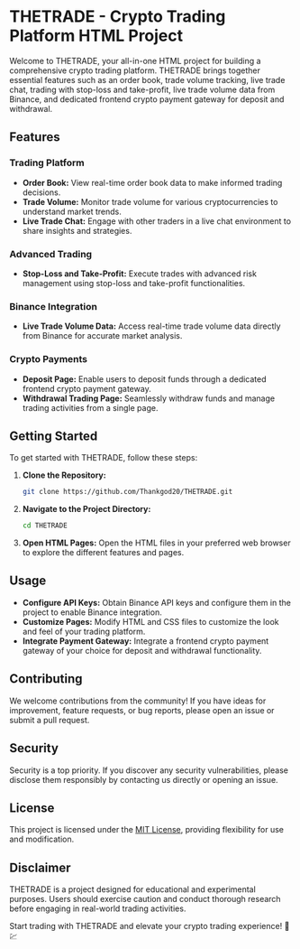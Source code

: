 # THETRADE - Crypto Trading Platform HTML Project

Welcome to THETRADE, your all-in-one HTML project for building a comprehensive crypto trading platform. THETRADE brings together essential features such as an order book, trade volume tracking, live trade chat, trading with stop-loss and take-profit, live trade volume data from Binance, and dedicated frontend crypto payment gateway for deposit and withdrawal.

## Features

### Trading Platform
- **Order Book:** View real-time order book data to make informed trading decisions.
- **Trade Volume:** Monitor trade volume for various cryptocurrencies to understand market trends.
- **Live Trade Chat:** Engage with other traders in a live chat environment to share insights and strategies.

### Advanced Trading
- **Stop-Loss and Take-Profit:** Execute trades with advanced risk management using stop-loss and take-profit functionalities.

### Binance Integration
- **Live Trade Volume Data:** Access real-time trade volume data directly from Binance for accurate market analysis.

### Crypto Payments
- **Deposit Page:** Enable users to deposit funds through a dedicated frontend crypto payment gateway.
- **Withdrawal Trading Page:** Seamlessly withdraw funds and manage trading activities from a single page.

## Getting Started

To get started with THETRADE, follow these steps:

1. **Clone the Repository:**
   ```bash
   git clone https://github.com/Thankgod20/THETRADE.git
   ```

2. **Navigate to the Project Directory:**
   ```bash
   cd THETRADE
   ```

3. **Open HTML Pages:**
   Open the HTML files in your preferred web browser to explore the different features and pages.

## Usage

- **Configure API Keys:** Obtain Binance API keys and configure them in the project to enable Binance integration.
- **Customize Pages:** Modify HTML and CSS files to customize the look and feel of your trading platform.
- **Integrate Payment Gateway:** Integrate a frontend crypto payment gateway of your choice for deposit and withdrawal functionality.

## Contributing

We welcome contributions from the community! If you have ideas for improvement, feature requests, or bug reports, please open an issue or submit a pull request.

## Security

Security is a top priority. If you discover any security vulnerabilities, please disclose them responsibly by contacting us directly or opening an issue.

## License

This project is licensed under the [MIT License](LICENSE), providing flexibility for use and modification.

## Disclaimer

THETRADE is a project designed for educational and experimental purposes. Users should exercise caution and conduct thorough research before engaging in real-world trading activities.

Start trading with THETRADE and elevate your crypto trading experience! 🚀💹

